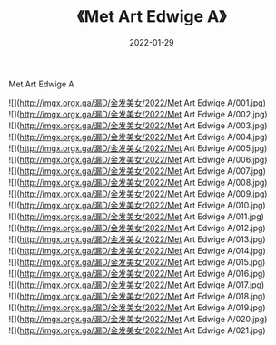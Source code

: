 ﻿---
layout: post
title:  《Met Art Edwige A》
date:   2022-01-29
img: http://imgx.orgx.ga/漏D/金发美女/2022/Met Art Edwige A/000.jpg
categories: [美女, 清纯, 唯美]
---

Met Art Edwige A

  ![](http://imgx.orgx.ga/漏D/金发美女/2022/Met Art Edwige A/001.jpg) <br> ![](http://imgx.orgx.ga/漏D/金发美女/2022/Met Art Edwige A/002.jpg) <br> ![](http://imgx.orgx.ga/漏D/金发美女/2022/Met Art Edwige A/003.jpg) <br> ![](http://imgx.orgx.ga/漏D/金发美女/2022/Met Art Edwige A/004.jpg) <br> ![](http://imgx.orgx.ga/漏D/金发美女/2022/Met Art Edwige A/005.jpg) <br> ![](http://imgx.orgx.ga/漏D/金发美女/2022/Met Art Edwige A/006.jpg) <br> ![](http://imgx.orgx.ga/漏D/金发美女/2022/Met Art Edwige A/007.jpg) <br> ![](http://imgx.orgx.ga/漏D/金发美女/2022/Met Art Edwige A/008.jpg) <br> ![](http://imgx.orgx.ga/漏D/金发美女/2022/Met Art Edwige A/009.jpg) <br> ![](http://imgx.orgx.ga/漏D/金发美女/2022/Met Art Edwige A/010.jpg) <br> ![](http://imgx.orgx.ga/漏D/金发美女/2022/Met Art Edwige A/011.jpg) <br> ![](http://imgx.orgx.ga/漏D/金发美女/2022/Met Art Edwige A/012.jpg) <br> ![](http://imgx.orgx.ga/漏D/金发美女/2022/Met Art Edwige A/013.jpg) <br> ![](http://imgx.orgx.ga/漏D/金发美女/2022/Met Art Edwige A/014.jpg) <br> ![](http://imgx.orgx.ga/漏D/金发美女/2022/Met Art Edwige A/015.jpg) <br> ![](http://imgx.orgx.ga/漏D/金发美女/2022/Met Art Edwige A/016.jpg) <br> ![](http://imgx.orgx.ga/漏D/金发美女/2022/Met Art Edwige A/017.jpg) <br> ![](http://imgx.orgx.ga/漏D/金发美女/2022/Met Art Edwige A/018.jpg) <br> ![](http://imgx.orgx.ga/漏D/金发美女/2022/Met Art Edwige A/019.jpg) <br> ![](http://imgx.orgx.ga/漏D/金发美女/2022/Met Art Edwige A/020.jpg) <br> ![](http://imgx.orgx.ga/漏D/金发美女/2022/Met Art Edwige A/021.jpg) <br>